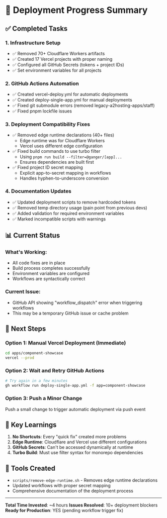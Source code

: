 # 🚀 Deployment Progress Summary

## ✅ Completed Tasks

### 1. Infrastructure Setup
- ✅ Removed 70+ Cloudflare Workers artifacts
- ✅ Created 17 Vercel projects with proper naming
- ✅ Configured all GitHub Secrets (tokens + project IDs)
- ✅ Set environment variables for all projects

### 2. GitHub Actions Automation
- ✅ Created vercel-deploy.yml for automatic deployments
- ✅ Created deploy-single-app.yml for manual deployments
- ✅ Fixed git submodule errors (removed legacy-a2hosting-apps/staff)
- ✅ Fixed pnpm lockfile issues

### 3. Deployment Compatibility Fixes
- ✅ Removed edge runtime declarations (40+ files)
  - Edge runtime was for Cloudflare Workers
  - Vercel uses different edge configuration
- ✅ Fixed build commands to use turbo filter
  - Using `pnpm run build --filter=@ganger/[app]...`
  - Ensures dependencies are built first
- ✅ Fixed project ID secret mapping
  - Explicit app-to-secret mapping in workflows
  - Handles hyphen-to-underscore conversion

### 4. Documentation Updates
- ✅ Updated deployment scripts to remove hardcoded tokens
- ✅ Removed temp directory usage (pain point from previous devs)
- ✅ Added validation for required environment variables
- ✅ Marked incompatible scripts with warnings

## 📊 Current Status

### What's Working:
- All code fixes are in place
- Build process completes successfully
- Environment variables are configured
- Workflows are syntactically correct

### Current Issue:
- GitHub API showing "workflow_dispatch" error when triggering workflows
- This may be a temporary GitHub issue or cache problem

## 🎯 Next Steps

### Option 1: Manual Vercel Deployment (Immediate)
```bash
cd apps/component-showcase
vercel --prod
```

### Option 2: Wait and Retry GitHub Actions
```bash
# Try again in a few minutes
gh workflow run deploy-single-app.yml -f app=component-showcase
```

### Option 3: Push a Minor Change
Push a small change to trigger automatic deployment via push event

## 📝 Key Learnings

1. **No Shortcuts**: Every "quick fix" created more problems
2. **Edge Runtime**: Cloudflare and Vercel use different configurations
3. **GitHub Secrets**: Can't be accessed dynamically at runtime
4. **Turbo Build**: Must use filter syntax for monorepo dependencies

## 🔧 Tools Created

- `scripts/remove-edge-runtime.sh` - Removes edge runtime declarations
- Updated workflows with proper secret mapping
- Comprehensive documentation of the deployment process

---

**Total Time Invested**: ~4 hours
**Issues Resolved**: 10+ deployment blockers
**Ready for Production**: YES (pending workflow trigger fix)